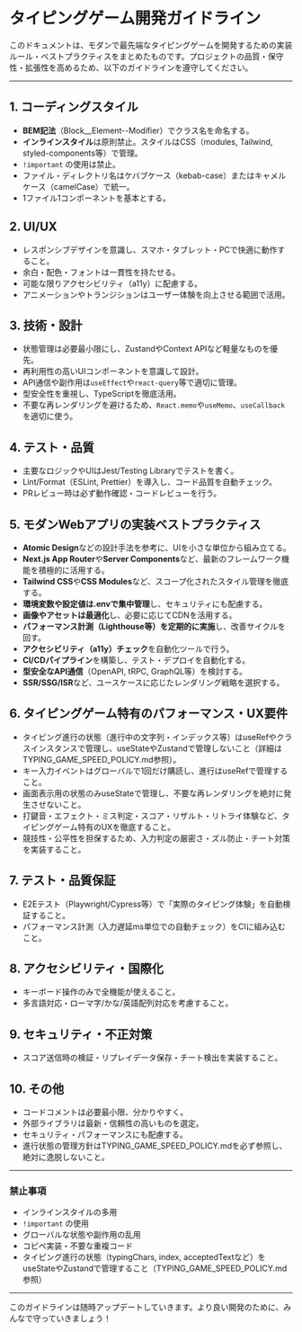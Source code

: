 # タイピングゲーム開発ガイドライン

このドキュメントは、モダンで最先端なタイピングゲームを開発するための実装ルール・ベストプラクティスをまとめたものです。プロジェクトの品質・保守性・拡張性を高めるため、以下のガイドラインを遵守してください。

---

## 1. コーディングスタイル
- **BEM記法**（Block__Element--Modifier）でクラス名を命名する。
- **インラインスタイル**は原則禁止。スタイルはCSS（modules, Tailwind, styled-components等）で管理。
- `!important` の使用は禁止。
- ファイル・ディレクトリ名はケバブケース（kebab-case）またはキャメルケース（camelCase）で統一。
- 1ファイル1コンポーネントを基本とする。

## 2. UI/UX
- レスポンシブデザインを意識し、スマホ・タブレット・PCで快適に動作すること。
- 余白・配色・フォントは一貫性を持たせる。
- 可能な限りアクセシビリティ（a11y）に配慮する。
- アニメーションやトランジションはユーザー体験を向上させる範囲で活用。

## 3. 技術・設計
- 状態管理は必要最小限にし、ZustandやContext APIなど軽量なものを優先。
- 再利用性の高いUIコンポーネントを意識して設計。
- API通信や副作用は`useEffect`や`react-query`等で適切に管理。
- 型安全性を重視し、TypeScriptを徹底活用。
- 不要な再レンダリングを避けるため、`React.memo`や`useMemo`、`useCallback`を適切に使う。

## 4. テスト・品質
- 主要なロジックやUIはJest/Testing Libraryでテストを書く。
- Lint/Format（ESLint, Prettier）を導入し、コード品質を自動チェック。
- PRレビュー時は必ず動作確認・コードレビューを行う。

## 5. モダンWebアプリの実装ベストプラクティス
- **Atomic Design**などの設計手法を参考に、UIを小さな単位から組み立てる。
- **Next.js App Router**や**Server Components**など、最新のフレームワーク機能を積極的に活用する。
- **Tailwind CSS**や**CSS Modules**など、スコープ化されたスタイル管理を徹底する。
- **環境変数や設定値は.envで集中管理**し、セキュリティにも配慮する。
- **画像やアセットは最適化**し、必要に応じてCDNを活用する。
- **パフォーマンス計測（Lighthouse等）を定期的に実施**し、改善サイクルを回す。
- **アクセシビリティ（a11y）チェック**を自動化ツールで行う。
- **CI/CDパイプライン**を構築し、テスト・デプロイを自動化する。
- **型安全なAPI通信**（OpenAPI, tRPC, GraphQL等）を検討する。
- **SSR/SSG/ISR**など、ユースケースに応じたレンダリング戦略を選択する。

## 6. タイピングゲーム特有のパフォーマンス・UX要件
- タイピング進行の状態（進行中の文字列・インデックス等）はuseRefやクラスインスタンスで管理し、useStateやZustandで管理しないこと（詳細はTYPING_GAME_SPEED_POLICY.md参照）。
- キー入力イベントはグローバルで1回だけ購読し、進行はuseRefで管理すること。
- 画面表示用の状態のみuseStateで管理し、不要な再レンダリングを絶対に発生させないこと。
- 打鍵音・エフェクト・ミス判定・スコア・リザルト・リトライ体験など、タイピングゲーム特有のUXを徹底すること。
- 競技性・公平性を担保するため、入力判定の厳密さ・ズル防止・チート対策を実装すること。

## 7. テスト・品質保証
- E2Eテスト（Playwright/Cypress等）で「実際のタイピング体験」を自動検証すること。
- パフォーマンス計測（入力遅延ms単位での自動チェック）をCIに組み込むこと。

## 8. アクセシビリティ・国際化
- キーボード操作のみで全機能が使えること。
- 多言語対応・ローマ字/かな/英語配列対応を考慮すること。

## 9. セキュリティ・不正対策
- スコア送信時の検証・リプレイデータ保存・チート検出を実装すること。

## 10. その他
- コードコメントは必要最小限、分かりやすく。
- 外部ライブラリは最新・信頼性の高いものを選定。
- セキュリティ・パフォーマンスにも配慮する。
- 進行状態の管理方針はTYPING_GAME_SPEED_POLICY.mdを必ず参照し、絶対に逸脱しないこと。

---

### 禁止事項
- インラインスタイルの多用
- `!important` の使用
- グローバルな状態や副作用の乱用
- コピペ実装・不要な重複コード
- タイピング進行の状態（typingChars, index, acceptedTextなど）をuseStateやZustandで管理すること（TYPING_GAME_SPEED_POLICY.md参照）

---

このガイドラインは随時アップデートしていきます。より良い開発のために、みんなで守っていきましょう！
